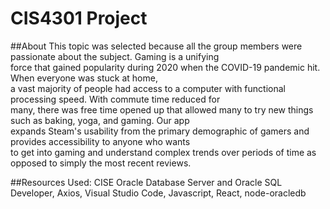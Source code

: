 # CIS4301 Project  

##About
This topic was selected because all the group members were passionate about the subject. Gaming is a unifying\
force that gained popularity during 2020 when the COVID-19 pandemic hit. When everyone was stuck at home,\
a vast majority of people had access to a computer with functional processing speed. With commute time reduced for\
many, there was free time opened up that allowed many to try new things such as baking, yoga, and gaming. Our app\
expands Steam's usability from the primary demographic of gamers and provides accessibility to anyone who wants\
to get into gaming and understand complex trends over periods of time as opposed to simply the most recent reviews.

##Resources Used:
CISE Oracle Database Server and Oracle SQL Developer, Axios, Visual Studio Code, Javascript, React, node-oracledb
